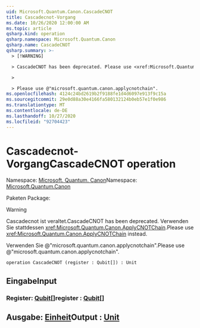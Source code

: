 ```yaml
---
uid: Microsoft.Quantum.Canon.CascadeCNOT
title: Cascadecnot-Vorgang
ms.date: 10/26/2020 12:00:00 AM
ms.topic: article
qsharp.kind: operation
qsharp.namespace: Microsoft.Quantum.Canon
qsharp.name: CascadeCNOT
qsharp.summary: >-
  > [!WARNING]

  > CascadeCNOT has been deprecated. Please use <xref:Microsoft.Quantum.Canon.ApplyCNOTChain> instead.

  >

  > Please use @"microsoft.quantum.canon.applycnotchain".
ms.openlocfilehash: 4124c24bd2619b2f9188fe1d4d6097e913f9c15a
ms.sourcegitcommit: 29e0d88a30e4166fa580132124b0eb57e1f0e986
ms.translationtype: MT
ms.contentlocale: de-DE
ms.lasthandoff: 10/27/2020
ms.locfileid: "92704423"
---
```

# <a name="cascadecnot-operation"></a><span data-ttu-id="11c2e-102">Cascadecnot-Vorgang</span><span class="sxs-lookup"><span data-stu-id="11c2e-102">CascadeCNOT operation</span></span>

<span data-ttu-id="11c2e-103">Namespace: [Microsoft. Quantum. Canon](xref:Microsoft.Quantum.Canon)</span><span class="sxs-lookup"><span data-stu-id="11c2e-103">Namespace: [Microsoft.Quantum.Canon](xref:Microsoft.Quantum.Canon)</span></span>

<span data-ttu-id="11c2e-104">Paketen [](https://nuget.org/packages/)</span><span class="sxs-lookup"><span data-stu-id="11c2e-104">Package: [](https://nuget.org/packages/)</span></span>


> [!WARNING]
> <span data-ttu-id="11c2e-105">Cascadecnot ist veraltet.</span><span class="sxs-lookup"><span data-stu-id="11c2e-105">CascadeCNOT has been deprecated.</span></span> <span data-ttu-id="11c2e-106">Verwenden Sie stattdessen <xref:Microsoft.Quantum.Canon.ApplyCNOTChain>.</span><span class="sxs-lookup"><span data-stu-id="11c2e-106">Please use <xref:Microsoft.Quantum.Canon.ApplyCNOTChain> instead.</span></span>
>
> <span data-ttu-id="11c2e-107">Verwenden Sie @"microsoft.quantum.canon.applycnotchain".</span><span class="sxs-lookup"><span data-stu-id="11c2e-107">Please use @"microsoft.quantum.canon.applycnotchain".</span></span>



```qsharp
operation CascadeCNOT (register : Qubit[]) : Unit
```


## <a name="input"></a><span data-ttu-id="11c2e-108">Eingabe</span><span class="sxs-lookup"><span data-stu-id="11c2e-108">Input</span></span>

### <a name="register--qubit"></a><span data-ttu-id="11c2e-109">Register: [Qubit](xref:microsoft.quantum.lang-ref.qubit)[]</span><span class="sxs-lookup"><span data-stu-id="11c2e-109">register : [Qubit](xref:microsoft.quantum.lang-ref.qubit)[]</span></span>





## <a name="output--unit"></a><span data-ttu-id="11c2e-110">Ausgabe: [Einheit](xref:microsoft.quantum.lang-ref.unit)</span><span class="sxs-lookup"><span data-stu-id="11c2e-110">Output : [Unit](xref:microsoft.quantum.lang-ref.unit)</span></span>

